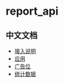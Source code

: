 # report_api

## 中文文档

* [接入说明](./zh-CN/developer/how-to-access.md)
* [应用](./zh-CN/developer/app.md)
* [广告位](./zh-CN/developer/ad_unit.md)
* [统计数据](./zh-CN/developer/stats.md)
